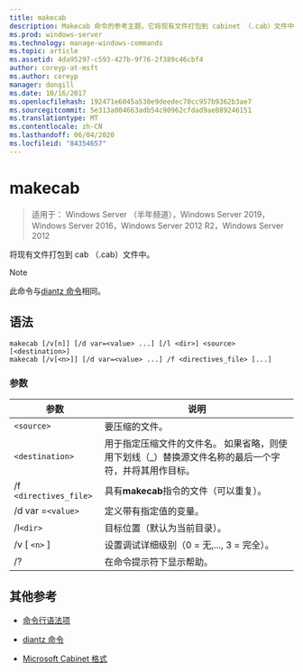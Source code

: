 ```yaml
---
title: makecab
description: Makecab 命令的参考主题，它将现有文件打包到 cabinet （.cab）文件中。
ms.prod: windows-server
ms.technology: manage-windows-commands
ms.topic: article
ms.assetid: 4da95297-c593-427b-9f76-2f389c46cbf4
author: coreyp-at-msft
ms.author: coreyp
manager: dongill
ms.date: 10/16/2017
ms.openlocfilehash: 192471e6045a530e9deedec70cc957b9362b3ae7
ms.sourcegitcommit: 5e313a004663adb54c90962cfdad9ae889246151
ms.translationtype: MT
ms.contentlocale: zh-CN
ms.lasthandoff: 06/04/2020
ms.locfileid: "84354657"
---
```

# <a name="makecab"></a>makecab

> 适用于： Windows Server （半年频道），Windows Server 2019，Windows Server 2016，Windows Server 2012 R2，Windows Server 2012

将现有文件打包到 cab （.cab）文件中。


> [!NOTE]
> 此命令与[diantz 命令](diantz.md)相同。

## <a name="syntax"></a>语法

```
makecab [/v[n]] [/d var=<value> ...] [/l <dir>] <source> [<destination>]
makecab [/v[<n>]] [/d var=<value> ...] /f <directives_file> [...]
```

### <a name="parameters"></a>参数

| 参数 | 说明 |
| --------- | ----------- |
| `<source>` | 要压缩的文件。 |
| `<destination>` | 用于指定压缩文件的文件名。 如果省略，则使用下划线（_）替换源文件名称的最后一个字符，并将其用作目标。 |
| /f `<directives_file>` | 具有**makecab**指令的文件（可以重复）。 |
| /d var =`<value>` | 定义带有指定值的变量。 |
| /l`<dir>` | 目标位置（默认为当前目录）。 |
| /v [ `<n>` ] | 设置调试详细级别（0 = 无,..., 3 = 完全）。 |
| /? | 在命令提示符下显示帮助。 |

## <a name="additional-references"></a>其他参考

- [命令行语法项](command-line-syntax-key.md)

- [diantz 命令](diantz.md)

- [Microsoft Cabinet 格式](https://docs.microsoft.com/previous-versions/bb417343(v=msdn.10))
